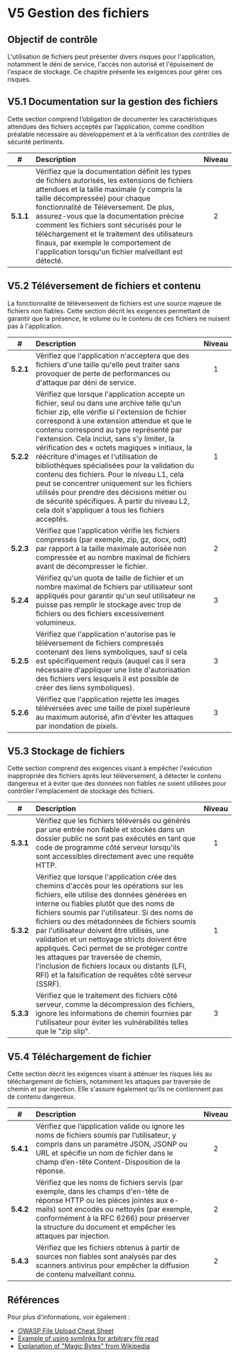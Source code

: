 # V5 Gestion des fichiers

## Objectif de contrôle

L'utilisation de fichiers peut présenter divers risques pour l'application, notamment le déni de service, l'accès non autorisé et l'épuisement de l'espace de stockage. Ce chapitre présente les exigences pour gérer ces risques.

## V5.1 Documentation sur la gestion des fichiers

Cette section comprend l’obligation de documenter les caractéristiques attendues des fichiers acceptés par l’application, comme condition préalable nécessaire au développement et à la vérification des contrôles de sécurité pertinents.

| # | Description | Niveau |
| :---: | :--- | :---: |
| **5.1.1** | Vérifiez que la documentation définit les types de fichiers autorisés, les extensions de fichiers attendues et la taille maximale (y compris la taille décompressée) pour chaque fonctionnalité de Téléversement. De plus, assurez-vous que la documentation précise comment les fichiers sont sécurisés pour le téléchargement et le traitement des utilisateurs finaux, par exemple le comportement de l'application lorsqu'un fichier malveillant est détecté.| 2 |

## V5.2 Téléversement de fichiers et contenu

La fonctionnalité de téléversement de fichiers est une source majeure de fichiers non fiables. Cette section décrit les exigences permettant de garantir que la présence, le volume ou le contenu de ces fichiers ne nuisent pas à l'application.

| # | Description | Niveau |
| :---: | :--- | :---: |
| **5.2.1** | Vérifiez que l'application n'acceptera que des fichiers d'une taille qu'elle peut traiter sans provoquer de perte de performances ou d'attaque par déni de service. | 1 |
| **5.2.2** | Vérifiez que lorsque l'application accepte un fichier, seul ou dans une archive telle qu'un fichier zip, elle vérifie si l'extension de fichier correspond à une extension attendue et que le contenu correspond au type représenté par l'extension. Cela inclut, sans s'y limiter, la vérification des « octets magiques » initiaux, la réécriture d'images et l'utilisation de bibliothèques spécialisées pour la validation du contenu des fichiers. Pour le niveau L1, cela peut se concentrer uniquement sur les fichiers utilisés pour prendre des décisions métier ou de sécurité spécifiques. À partir du niveau L2, cela doit s'appliquer à tous les fichiers acceptés. | 1 |
| **5.2.3** | Vérifiez que l'application vérifie les fichiers compressés (par exemple, zip, gz, docx, odt) par rapport à la taille maximale autorisée non compressée et au nombre maximal de fichiers avant de décompresser le fichier. | 2 |
| **5.2.4** | Vérifiez qu'un quota de taille de fichier et un nombre maximal de fichiers par utilisateur sont appliqués pour garantir qu'un seul utilisateur ne puisse pas remplir le stockage avec trop de fichiers ou des fichiers excessivement volumineux. | 3 |
| **5.2.5** | Vérifiez que l'application n'autorise pas le téléversement de fichiers compressés contenant des liens symboliques, sauf si cela est spécifiquement requis (auquel cas il sera nécessaire d'appliquer une liste d'autorisation des fichiers vers lesquels il est possible de créer des liens symboliques).| 3 |
| **5.2.6** | Vérifiez que l'application rejette les images téléversées avec une taille de pixel supérieure au maximum autorisé, afin d'éviter les attaques par inondation de pixels.| 3 |

## V5.3 Stockage de fichiers

Cette section comprend des exigences visant à empêcher l'exécution inappropriée des fichiers après leur téléversement, à détecter le contenu dangereux et à éviter que des données non fiables ne soient utilisées pour contrôler l'emplacement de stockage des fichiers.

| # | Description | Niveau |
| :---: | :--- | :---: |
| **5.3.1** | Vérifiez que les fichiers téléversés ou générés par une entrée non fiable et stockés dans un dossier public ne sont pas exécutés en tant que code de programme côté serveur lorsqu'ils sont accessibles directement avec une requête HTTP. | 1 |
| **5.3.2** | Vérifiez que lorsque l'application crée des chemins d'accès pour les opérations sur les fichiers, elle utilise des données générées en interne ou fiables plutôt que des noms de fichiers soumis par l'utilisateur. Si des noms de fichiers ou des métadonnées de fichiers soumis par l'utilisateur doivent être utilisés, une validation et un nettoyage stricts doivent être appliqués. Ceci permet de se protéger contre les attaques par traversée de chemin, l'inclusion de fichiers locaux ou distants (LFI, RFI) et la falsification de requêtes côté serveur (SSRF). | 1 |
| **5.3.3** | Vérifiez que le traitement des fichiers côté serveur, comme la décompression des fichiers, ignore les informations de chemin fournies par l'utilisateur pour éviter les vulnérabilités telles que le "zip slip". | 3 |

## V5.4 Téléchargement de fichier

Cette section décrit les exigences visant à atténuer les risques liés au téléchargement de fichiers, notamment les attaques par traversée de chemin et par injection. Elle s'assure également qu'ils ne contiennent pas de contenu dangereux.

| # | Description | Niveau |
| :---: | :--- | :---: |
| **5.4.1** | Vérifiez que l’application valide ou ignore les noms de fichiers soumis par l’utilisateur, y compris dans un paramètre JSON, JSONP ou URL et spécifie un nom de fichier dans le champ d’en-tête Content-Disposition de la réponse. | 2 |
| **5.4.2** | Vérifiez que les noms de fichiers servis (par exemple, dans les champs d'en-tête de réponse HTTP ou les pièces jointes aux e-mails) sont encodés ou nettoyés (par exemple, conformément à la RFC 6266) pour préserver la structure du document et empêcher les attaques par injection. | 2 |
| **5.4.3** | Vérifiez que les fichiers obtenus à partir de sources non fiables sont analysés par des scanners antivirus pour empêcher la diffusion de contenu malveillant connu. | 2 |

## Références

Pour plus d'informations, voir également :

* [OWASP File Upload Cheat Sheet](https://cheatsheetseries.owasp.org/cheatsheets/File_Upload_Cheat_Sheet.html)
* [Example of using symlinks for arbitrary file read](https://hackerone.com/reports/1439593)
* [Explanation of "Magic Bytes" from Wikipedia](https://en.wikipedia.org/wiki/List_of_file_signatures)
